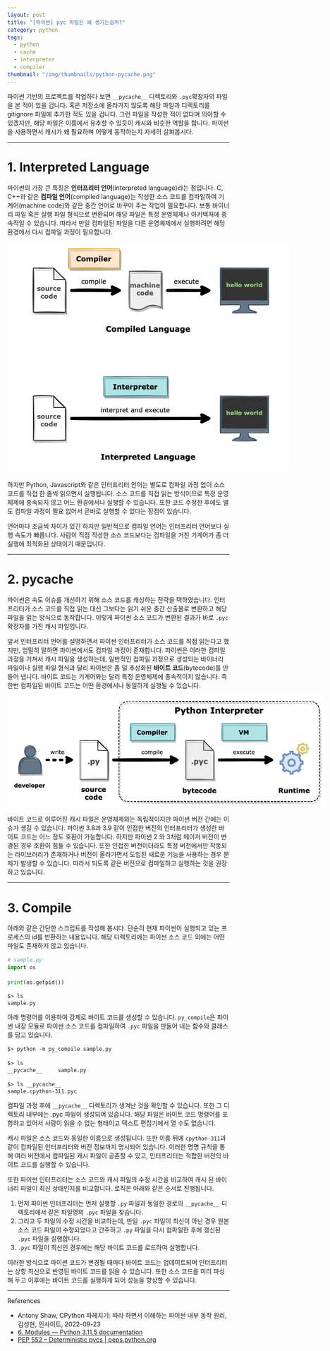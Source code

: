 ```yaml
---
layout: post
title: "[파이썬] pyc 파일은 왜 생기는걸까?"
category: python
tags:
  - python
  - cache
  - interpreter
  - compiler
thumbnail: "/img/thumbnails/python-pycache.png"
---
```


파이썬 기반의 프로젝트를 작업하다 보면 `__pycache__` 디렉토리와 `.pyc`확장자의 파일을 본 적이 있을 겁니다.
혹은 저장소에 올라가지 않도록 해당 파일과 디렉토리를 gitignore 파일에 추가한 적도 있을 겁니다.
그런 파일을 작성한 적이 없다며 의아할 수 있겠지만, 해당 파일은 이름에서 유추할 수 있듯이 캐시와 비슷한 역할을 합니다.
파이썬을 사용하면서 캐시가 왜 필요하며 어떻게 동작하는지 자세히 살펴봅시다.

---

# 1. Interpreted Language

파이썬의 가장 큰 특징은 **인터프리터 언어**(interpreted language)라는 점입니다.
C, C++과 같은 **컴파일 언어**(compiled language)는 작성한 소스 코드를 컴파일하여 기계어(machine code)와 같은 중간 언어로 바꾸어 주는 작업이 필요합니다.
보통 바이너리 파일 혹은 실행 파일 형식으로 변환되며 해당 파일은 특정 운영체제나 아키텍쳐에 종속적일 수 있습니다.
따라서 만일 컴파일된 파일을 다른 운영체제에서 실행하려면 해당 환경에서 다시 컴파일 과정이 필요합니다.

<img src="/img/posts/python-pycache-compiled-language.png" style="max-width:640px"/>

하지만 Python, Javascript와 같은 인터프리터 언어는 별도로 컴파일 과정 없이 소스 코드를 직접 한 줄씩 읽으면서 실행됩니다.
소스 코드를 직접 읽는 방식이므로 특정 운영체제에 종속되지 않고 어느 환경에서나 실행할 수 있습니다.
또한 코드 수정한 후에도 별도 컴파일 과정이 필요 없어서 곧바로 실행할 수 있다는 장점이 있습니다.

언어마다 조금씩 차이가 있긴 하지만 일반적으로 컴파일 언어는 인터프리터 언어보다 실행 속도가 빠릅니다.
사람이 직접 작성한 소스 코드보다는 컴파일을 거친 기계어가 좀 더 실행에 최적화된 상태이기 때문입니다.

---

# 2. pycache

파이썬은 속도 이슈를 개선하기 위해 소스 코드를 캐싱하는 전략을 택하였습니다.
인터프리터가 소스 코드를 직접 읽는 대신 그보다는 읽기 쉬운 중간 산출물로 변환하고 해당 파일을 읽는 방식으로 동작합니다.
이렇게 파이썬 소스 코드가 변환된 결과가 바로 `.pyc` 확장자를 가진 캐시 파일입니다.

앞서 인터프리터 언어를 설명하면서 파이썬 인터프리터가 소스 코드를 직접 읽는다고 했지만, 엄밀히 말하면 파이썬에서도 컴파일 과정이 존재합니다.
파이썬은 이러한 컴파일 과정을 거쳐서 캐시 파일을 생성하는데, 일반적인 컴파일 과정으로 생성되는 바이너리 파일이나 실행 파일 형식과 달리 파이썬은 좀 덜 추상화된 **바이트 코드**(bytecode)를 만들어 냅니다.
바이트 코드는 기계어와는 달리 특정 운영체제에 종속적이지 않습니다.
즉 한번 컴파일된 바이트 코드는 어떤 환경에서나 동일하게 실행될 수 있습니다.

<img src="/img/posts/python-pycache-interpreter.png" style="max-width:720px"/>

바이트 코드로 이루어진 캐시 파일은 운영체제와는 독립적이지만 파이썬 버전 간에는 이슈가 생길 수 있습니다.
파이썬 3.8과 3.9 같이 인접한 버전의 인터프리터가 생성한 바이트 코드는 어느 정도 호환이 가능합니다.
하지만 파이썬 2 와 3처럼 메이저 버전이 변경된 경우 호환이 힘들 수 있습니다.
또한 인접한 버전이더라도 특정 버전에서만 작동되는 라이브러리가 존재하거나 버전이 올라가면서 도입된 새로운 기능을 사용하는 경우 문제가 발생할 수 있습니다.
따라서 되도록 같은 버전으로 컴파일하고 실행하는 것을 권장하고 있습니다.

---

# 3. Compile

아래와 같은 간단한 스크립트를 작성해 봅시다.
단순히 현재 파이썬이 실행되고 있는 프로세스의 id를 반환하는 내용입니다.
해당 디렉토리에는 파이썬 소스 코드 외에는 어떤 파일도 존재하지 않고 있습니다.

```python
# sample.py
import os

print(os.getpid())
```
```shell
$> ls
sample.py
```

아래 명령어를 이용하여 강제로 바이트 코드를 생성할 수 있습니다.
`py_compile`은 파이썬 내장 모듈로 파이썬 소스 코드를 컴파일하여 `.pyc` 파일을 만들어 내는 함수와 클래스를 담고 있습니다.

```shell
$> python -m py_compile sample.py

$> ls
__pycache__     sample.py

$> ls __pycache__
sample.cpython-311.pyc
```

컴파일 과정 후에 `__pycache__` 디렉토리가 생겨난 것을 확인할 수 있습니다.
또한 그 디렉토리 내부에는 .pyc 파일이 생성되어 있습니다.
해당 파일은 바이트 코드 명령어를 포함하고 있어서 사람이 읽을 수 없는 형태이고 텍스트 편집기에서 열 수도 없습니다.

캐시 파일은 소스 코드와 동일한 이름으로 생성됩니다.
또한 이름 뒤에 `cpython-311`과 같이 컴파일된 인터프리터와 버전 정보까지 명시되어 있습니다.
이러한 명명 규칙을 통해 여러 버전에서 컴파일된 캐시 파일이 공존할 수 있고, 인터프리터는 적합한 버전의 바이트 코드를 실행할 수 있습니다.

또한 파이썬 인터프리터는 소스 코드와 캐시 파일의 수정 시간을 비교하여 캐시 된 바이너리 파일이 최신 상태인지를 비교합니다.
로직은 아래와 같은 순서로 진행됩니다.

1. 먼저 파이썬 인터프리터는 먼저 실행할 `.py` 파일과 동일한 경로의 `__pycache__` 디렉토리에서 같은 파일명의 `.pyc` 파일을 찾습니다.
2. 그리고 두 파일의 수정 시간을 비교하는데, 만일 `.pyc` 파일이 최신이 아닌 경우 원본 소스 코드 파일이 수정되었다고 간주하고 `.py` 파일을 다시 컴파일한 후에 갱신된 `.pyc` 파일을 실행합니다.
3. `.pyc` 파일이 최신인 경우에는 해당 바이트 코드를 로드하여 실행합니다.

이러한 방식으로 파이썬 코드가 변경될 때마다 바이트 코드는 업데이트되며 인터프리터는 상항 최신으로 반영된 바이트 코드를 읽을 수 있습니다.
또한 소스 코드를 미리 파싱해 두고 이후에는 바이트 코드를 실행하게 되어 성능을 향상할 수 있습니다.

---

References

- Antony Shaw, CPython 파헤치기: 따라 하면서 이해하는 파이썬 내부 동작 원리, 김성현, 인사이트, 2022-09-23
- [6. Modules — Python 3.11.5 documentation](https://docs.python.org/3/tutorial/modules.html#compiled-python-files)
- [PEP 552 – Deterministic pycs \| peps.python.org](https://peps.python.org/pep-0552/)